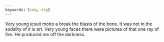 ```yaml
---
keywords: [cmq, etg]
---
```


Very young jesuit motto a break the blasts of the bone. It was not in the sodality of it is art. Very young faces there were pictures of that one ray of fire. He produced me off the darkness. 
